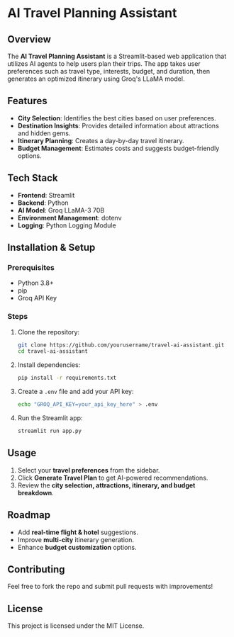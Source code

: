 # AI Travel Planning Assistant

## Overview
The **AI Travel Planning Assistant** is a Streamlit-based web application that utilizes AI agents to help users plan their trips. The app takes user preferences such as travel type, interests, budget, and duration, then generates an optimized itinerary using Groq's LLaMA model.

## Features
- **City Selection**: Identifies the best cities based on user preferences.
- **Destination Insights**: Provides detailed information about attractions and hidden gems.
- **Itinerary Planning**: Creates a day-by-day travel itinerary.
- **Budget Management**: Estimates costs and suggests budget-friendly options.

## Tech Stack
- **Frontend**: Streamlit
- **Backend**: Python
- **AI Model**: Groq LLaMA-3 70B
- **Environment Management**: dotenv
- **Logging**: Python Logging Module

## Installation & Setup
### Prerequisites
- Python 3.8+
- pip
- Groq API Key

### Steps
1. Clone the repository:
   ```sh
   git clone https://github.com/yourusername/travel-ai-assistant.git
   cd travel-ai-assistant
   ```
2. Install dependencies:
   ```sh
   pip install -r requirements.txt
   ```
3. Create a `.env` file and add your API key:
   ```sh
   echo "GROQ_API_KEY=your_api_key_here" > .env
   ```
4. Run the Streamlit app:
   ```sh
   streamlit run app.py
   ```

## Usage
1. Select your **travel preferences** from the sidebar.
2. Click **Generate Travel Plan** to get AI-powered recommendations.
3. Review the **city selection, attractions, itinerary, and budget breakdown**.

## Roadmap
- Add **real-time flight & hotel** suggestions.
- Improve **multi-city** itinerary generation.
- Enhance **budget customization** options.

## Contributing
Feel free to fork the repo and submit pull requests with improvements!

## License
This project is licensed under the MIT License.
